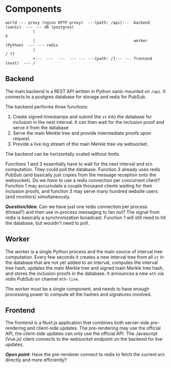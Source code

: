 # Components

````
world --- proxy (nginx HTTP proxy)  ---[path: /api]---  backend (sanic)  --- --- db (postgres)
            |                                                               X
            |                                           worker (Python)  --- --- redis
            |                                                                  / ??
            +---  ---  ---  --- --- ---[path: /]--- --- frontend (nuxt)  --- /
````

## Backend

The main backend is a REST API written in Python sanic mounted on `/api`. It connects to a postgres database for storage and redis for PubSub.

The backend performs three functions:

1. Create signed timestamps and submit the `st` into the database for inclusion in the next interval. It can then wait for the inclusion proof and serve it from the database
2. Serve the main Merkle tree and provide intermediate proofs upon request.
3. Provide a live log stream of the main Merkle tree via websocket.

The backend can be horizontally scaled without limits.

Functions 1 and 3 essentially have to wait for the next interval and `mth` computation. They could poll the database. Function 3 already uses redis PubSub (and basically just copies from the message reception onto the websocket). Do we *have* to use a redis connection per concurrent client? Function 1 may accumulate a couple thousand clients waiting for their inclusion proofs, and function 3 may serve many hundred website users (and monitors) simultaneously.

***Question/Idea***: Can we have just one redis connection per process (thread?) and then use in-process messaging to fan out? The signal from redis is basically a synchronization broadcast. Function 1 will still need to hit the database, but wouldn't need to poll.

## Worker

The worker is a single Python process and the main source of interval tree computation. Every few seconds it creates a new interval tree from all `st` in the database that are not yet added to an interval, computes the interval tree hash, updates the main Merkle tree and signed main Merkle tree hash, and stores the inclusion proofs in the database. It announces a new `mth` via redis PubSub on channel `mth-live`.

The worker must be a single component, and needs to have enough processing power to compute all the hashes and signatures involved.

## Frontend

The frontend is a Nuxt.js application that combines both server-side pre-rendering and client-side updates. The pre-rendering may use the official API, the client-side updates can only use the official API. The Javascript (Vue.js) client connects to the websocket endpoint on the backend for live updates.

***Open point***: Have the pre-renderer connect to redis to fetch the current `mth` directly and more efficiently?

